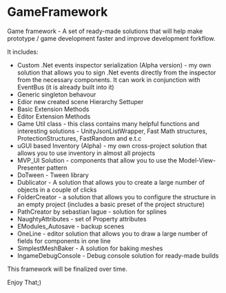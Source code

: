 # GameFramework

Game framework - A set of ready-made solutions that will help make prototype / game development faster and improve development forkflow.

It includes:
- Custom .Net events inspector serialization (Alpha version) - my own solution that allows you to sign .Net events directly from the inspector from the necessary components. It can work in conjunction with EventBus (it is already built into it)
- Generic singleton behavour
- Edior new created scene Hierarchy Settuper
- Basic Extension Methods
- Editor Extension Methods
- Game Util class - this class contains many helpful functions and interesting solutions - UnityJsonListWrapper, Fast Math structures, ProtectionStructures, FastRandom and e.t.c
- uGUI based Inventory (Alpha) - my own cross-project solution that allows you to use inventory in almost all projects
- MVP_UI Solution - components that allow you to use the Model-View-Presenter pattern
- DoTween - Tween library
- Dublicator - A solution that allows you to create a large number of objects in a couple of clicks
- FolderCreator - a solution that allows you to configure the structure in an empty project (includes a basic preset of the project structure)
- PathCreator by sebastian lague - solution for splines
- NaughtyAttributes - set of Property attributes
- EModules_Autosave - backup scenes
- OneLine - editor solution that allows you to draw a large number of fields for components in one line
- SimplestMeshBaker - A solution for baking meshes
- IngameDebugConsole - Debug console solution for ready-made builds


This framework will be finalized over time.

Enjoy That;)
